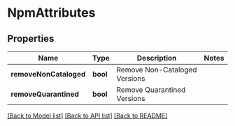 # NpmAttributes

## Properties
Name | Type | Description | Notes
------------ | ------------- | ------------- | -------------
**removeNonCataloged** | **bool** | Remove Non-Cataloged Versions | 
**removeQuarantined** | **bool** | Remove Quarantined Versions | 

[[Back to Model list]](../README.md#documentation-for-models) [[Back to API list]](../README.md#documentation-for-api-endpoints) [[Back to README]](../README.md)


